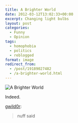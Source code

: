 ```yaml
---
title: A Brighter World
date: 2012-03-12T13:02:33+00:00
excerpt: Changing light bulbs
layout: post
categories:
  - Funny
  - Opinion
tags:
  - homophobia
  - politics
  - reblogged
format: image
redirect_from:
  - /post/19189027482
  - /a-brighter-world.html
---
```

<img class="alignnone size-full wp-image-106" src="https://dv8b8dkxht4vb.cloudfront.net/img/tumblr_m0rxg954Ak1ro7c4so1_1280.png" alt="A Brighter World" srcset="https://dv8b8dkxht4vb.cloudfront.net/img/tumblr_m0rxg954Ak1ro7c4so1_1280.png 838w, https://dv8b8dkxht4vb.cloudfront.net/img/tumblr_m0rxg954Ak1ro7c4so1_1280-300x183.png 300w, https://dv8b8dkxht4vb.cloudfront.net/img/tumblr_m0rxg954Ak1ro7c4so1_1280-490x300.png 490w" sizes="(max-width: 838px) 100vw, 838px" />

Indeed.

[gwild0r](http://gwild0r.tumblr.com/post/19178145167/nuff-said):

> nuff said